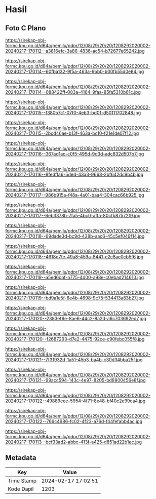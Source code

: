 # Hasil

## Foto C Plano

https://sirekap-obj-formc.kpu.go.id/d64a/pemilu/pdpr/12/08/29/20/20/1208292020002-20240217-170112--a3816efc-3a86-4836-ac54-b72677e65242.jpg

https://sirekap-obj-formc.kpu.go.id/d64a/pemilu/pdpr/12/08/29/20/20/1208292020002-20240217-170114--60fba132-9f5a-463a-9bb0-b00fb55d0e84.jpg

https://sirekap-obj-formc.kpu.go.id/d64a/pemilu/pdpr/12/08/29/20/20/1208292020002-20240217-170114--088422ff-083a-4164-9faa-85fa5310b61c.jpg

https://sirekap-obj-formc.kpu.go.id/d64a/pemilu/pdpr/12/08/29/20/20/1208292020002-20240217-170115--f380b7c1-07f0-4eb3-bd01-d50111702848.jpg

https://sirekap-obj-formc.kpu.go.id/d64a/pemilu/pdpr/12/08/29/20/20/1208292020002-20240217-170115--2bcd46ae-b13f-463a-bc10-f21e1de07f12.jpg

https://sirekap-obj-formc.kpu.go.id/d64a/pemilu/pdpr/12/08/29/20/20/1208292020002-20240217-170116--367ad1ac-c0f5-495d-9d3d-adc832d507b7.jpg

https://sirekap-obj-formc.kpu.go.id/d64a/pemilu/pdpr/12/08/29/20/20/1208292020002-20240217-170116--8fedffa6-5ded-43a3-9668-2bf642dc9b4b.jpg

https://sirekap-obj-formc.kpu.go.id/d64a/pemilu/pdpr/12/08/29/20/20/1208292020002-20240217-170117--986b915a-f48a-4a01-baa4-304cac66b925.jpg

https://sirekap-obj-formc.kpu.go.id/d64a/pemilu/pdpr/12/08/29/20/20/1208292020002-20240217-170117--6eb3378b-7fa5-4bc0-affa-80cfb87572f9.jpg

https://sirekap-obj-formc.kpu.go.id/d64a/pemilu/pdpr/12/08/29/20/20/1208292020002-20240217-170118--69dade3d-bc9d-438b-aac6-45c5ef049f14.jpg

https://sirekap-obj-formc.kpu.go.id/d64a/pemilu/pdpr/12/08/29/20/20/1208292020002-20240217-170118--4618d7fe-49a8-459a-8441-e2c8ae0cb5f6.jpg

https://sirekap-obj-formc.kpu.go.id/d64a/pemilu/pdpr/12/08/29/20/20/1208292020002-20240217-170119--a5ed6daf-a775-4d00-a98e-c0ebad214610.jpg

https://sirekap-obj-formc.kpu.go.id/d64a/pemilu/pdpr/12/08/29/20/20/1208292020002-20240217-170119--bd9a1e5f-6e4b-4698-9c75-534413a83b27.jpg

https://sirekap-obj-formc.kpu.go.id/d64a/pemilu/pdpr/12/08/29/20/20/1208292020002-20240217-170120--2383ef6e-8ae6-44c2-8a2d-a6c703692ed7.jpg

https://sirekap-obj-formc.kpu.go.id/d64a/pemilu/pdpr/12/08/29/20/20/1208292020002-20240217-170120--f2687293-d7e2-4475-92ce-c90febc055f8.jpg

https://sirekap-obj-formc.kpu.go.id/d64a/pemilu/pdpr/12/08/29/20/20/1208292020002-20240217-170121--7f31932d-1a51-45b3-ba4b-c30d34bba25f.jpg

https://sirekap-obj-formc.kpu.go.id/d64a/pemilu/pdpr/12/08/29/20/20/1208292020002-20240217-170121--99acc594-143c-4e97-8205-bd8800456e8f.jpg

https://sirekap-obj-formc.kpu.go.id/d64a/pemilu/pdpr/12/08/29/20/20/1208292020002-20240217-170122--49889eee-5954-4f71-8e48-bf40c2e99ca4.jpg

https://sirekap-obj-formc.kpu.go.id/d64a/pemilu/pdpr/12/08/29/20/20/1208292020002-20240217-170122--766c4986-fc02-4f23-a76d-f44fefabb4ac.jpg

https://sirekap-obj-formc.kpu.go.id/d64a/pemilu/pdpr/12/08/29/20/20/1208292020002-20240217-170113--bcf33ad2-abbc-413f-a425-d851ad22b1ec.jpg


## Metadata

| Key        | Value               |
| ---------- | ------------------- |
| Time Stamp | 2024-02-17 17:02:51 |
| Kode Dapil | 1203                |



